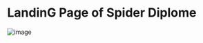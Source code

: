# LandinG Page of Spider Diplome
 ![image](https://github.com/NGcodeX/spiderdiplome/blob/cindy_branch/image-preview/Screenshot%202024-06-02%20152540.png?raw=true)
